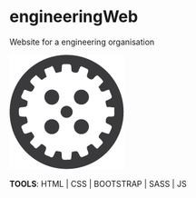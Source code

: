 # engineeringWeb
Website for a engineering organisation

<img src="assets\exoulogogear.png">

<strong>TOOLS</strong>: HTML | CSS | BOOTSTRAP | SASS | JS
